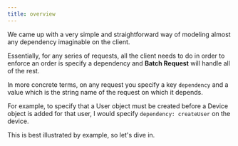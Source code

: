 ```yaml
---
title: overview
---
```


We came up with a very simple and straightforward way of modeling almost any dependency imaginable on the client.

Essentially, for any series of requests, all the client needs to do in order to enforce an order is specify a dependency and **Batch Request** will handle all of the rest.

In more concrete terms, on any request you specify a key `dependency` and a value which is the string name of the request on which it depends.

For example, to specify that a User object must be created before a Device object is added for that user, I would specify `dependency: createUser` on the device.

This is best illustrated by example, so let's dive in.
